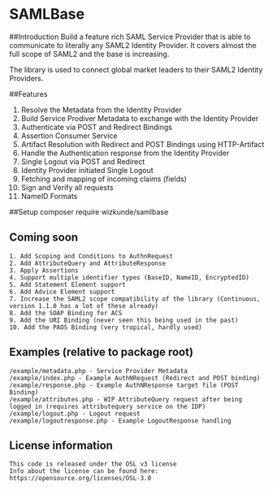 SAMLBase
=======

##Introduction
Build a feature rich SAML Service Provider that is able to communicate to literally any SAML2 Identity Provider.
It covers almost the full scope of SAML2 and the base is increasing.

The library is used to connect global market leaders to their SAML2 Identity Providers.

##Features

1. Resolve the Metadata from the Identity Provider
2. Build Service Prodiver Metadata to exchange with the Identity Provider
3. Authenticate via POST and Redirect Bindings
4. Assertion Consumer Service
5. Artifact Resolution with Redirect and POST Bindings using HTTP-Artifact
6. Handle the Authentication response from the Identity Provider
7. Single Logout via POST and Redirect
8. Identity Provider initiated Single Logout
9. Fetching and mapping of incoming claims (fields)
10. Sign and Verify all requests
11. NameID Formats

##Setup
    composer require wizkunde/samlbase

## Coming soon
    1. Add Scoping and Conditions to AuthnRequest
    2. Add AttributeQuery and AttributeResponse
    3. Apply Assertions
    4. Support multiple identifier types (BaseID, NameID, EncryptedID)
    5. Add Statement Element support
    6. Add Advice Element support
    7. Increase the SAML2 scope compatibility of the library (Continuous, version 1.1.0 has a lot of these already)
	8. Add the SOAP Binding for ACS
    9. Add the URI Binding (never seen this being used in the past)
    10. Add the PAOS Binding (very tropical, hardly used)

## Examples (relative to package root)

    /example/metadata.php - Service Provider Metadata
    /example/index.php - Example AuthNRequest (Redirect and POST binding)
    /example/response.php - Example AuthNResponse target file (POST Binding)
    /example/attributes.php - WIP AttributeQuery request after being logged in (requires attributequery service on the IDP)
    /example/logout.php - Logout request
    /example/logoutresponse.php - Example LogoutResponse handling
    
## License information
    This code is released under the OSL v3 license
    Info about the license can be found here:  https://opensource.org/licenses/OSL-3.0
